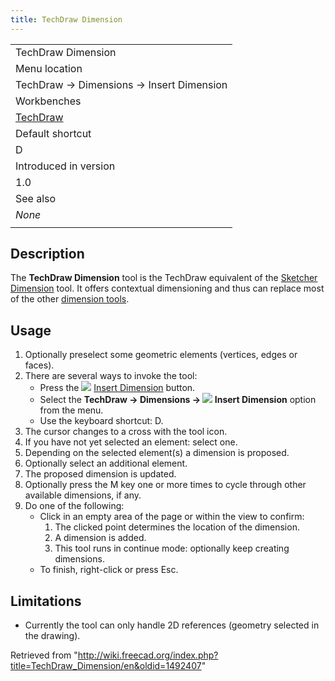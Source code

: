 ```yaml
---
title: TechDraw Dimension
---
```


|                                                      |
| ---------------------------------------------------- |
| TechDraw Dimension                                   |
| Menu location                                        |
| TechDraw → Dimensions → Insert Dimension             |
| Workbenches                                          |
| [TechDraw](/TechDraw_Workbench "TechDraw Workbench") |
| Default shortcut                                     |
| D                                                    |
| Introduced in version                                |
| 1.0                                                  |
| See also                                             |
| _None_                                               |
|                                                      |

## Description

The **TechDraw Dimension** tool is the TechDraw equivalent of the [Sketcher Dimension](/Sketcher_Dimension "Sketcher Dimension") tool. It offers contextual dimensioning and thus can replace most of the other [dimension tools](/TechDraw_Workbench#Dimensions "TechDraw Workbench").

## Usage

1. Optionally preselect some geometric elements (vertices, edges or faces).
2. There are several ways to invoke the tool:
   - Press the ![](/images/TechDraw_Dimension.svg) [Insert Dimension](/TechDraw_Dimension "TechDraw Dimension") button.
   - Select the **TechDraw → Dimensions → ![](/images/TechDraw_Dimension.svg) Insert Dimension** option from the menu.
   - Use the keyboard shortcut: D.
3. The cursor changes to a cross with the tool icon.
4. If you have not yet selected an element: select one.
5. Depending on the selected element(s) a dimension is proposed.
6. Optionally select an additional element.
7. The proposed dimension is updated.
8. Optionally press the M key one or more times to cycle through other available dimensions, if any.
9. Do one of the following:
   - Click in an empty area of the page or within the view to confirm:
     1. The clicked point determines the location of the dimension.
     2. A dimension is added.
     3. This tool runs in continue mode: optionally keep creating dimensions.
   - To finish, right-click or press Esc.

## Limitations

- Currently the tool can only handle 2D references (geometry selected in the drawing).

Retrieved from "<http://wiki.freecad.org/index.php?title=TechDraw_Dimension/en&oldid=1492407>"
